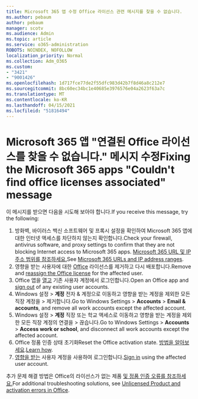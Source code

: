 ```yaml
---
title: Microsoft 365 앱 수정 Office 라이선스 관련 메시지를 찾을 수 없습니다.
ms.author: pebaum
author: pebaum
manager: scotv
ms.audience: Admin
ms.topic: article
ms.service: o365-administration
ROBOTS: NOINDEX, NOFOLLOW
localization_priority: Normal
ms.collection: Adm_O365
ms.custom:
- "3421"
- "9001426"
ms.openlocfilehash: 1d717fce77de2f55dfc983d42b7f8d46a8c212e7
ms.sourcegitcommit: 8bc60ec34bc1e40685e3976576e04a2623f63a7c
ms.translationtype: MT
ms.contentlocale: ko-KR
ms.lasthandoff: 04/15/2021
ms.locfileid: "51816494"
---
```

# <a name="fixing-the-microsoft-365-apps-couldnt-find-office-licenses-associated-message"></a><span data-ttu-id="3c9be-102">Microsoft 365 앱 "연결된 Office 라이선스를 찾을 수 없습니다." 메시지 수정</span><span class="sxs-lookup"><span data-stu-id="3c9be-102">Fixing the Microsoft 365 apps "Couldn't find office licenses associated" message</span></span>

<span data-ttu-id="3c9be-103">이 메시지를 받으면 다음을 시도해 보아야 합니다.</span><span class="sxs-lookup"><span data-stu-id="3c9be-103">If you receive this message, try the following:</span></span>

1. <span data-ttu-id="3c9be-104">방화벽, 바이러스 백신 소프트웨어 및 프록시 설정을 확인하여 Microsoft 365 앱에 대한 인터넷 액세스를 차단하지 않는지 확인합니다.</span><span class="sxs-lookup"><span data-stu-id="3c9be-104">Check your firewall, antivirus software, and proxy settings to confirm that they are not blocking Internet access to Microsoft 365 apps.</span></span> <span data-ttu-id="3c9be-105">[Microsoft 365 URL 및 IP 주소 범위를 참조하세요.](https://docs.microsoft.com/office365/enterprise/urls-and-ip-address-ranges)</span><span class="sxs-lookup"><span data-stu-id="3c9be-105">See [Microsoft 365 URLs and IP address ranges](https://docs.microsoft.com/office365/enterprise/urls-and-ip-address-ranges).</span></span>
2. <span data-ttu-id="3c9be-106">영향을 받는 사용자에 대한 [Office](https://docs.microsoft.com/microsoft-365/admin/manage/assign-licenses-to-users) 라이선스를 제거하고 다시 배포합니다.</span><span class="sxs-lookup"><span data-stu-id="3c9be-106">Remove and [reassign the Office license](https://docs.microsoft.com/microsoft-365/admin/manage/assign-licenses-to-users) for the affected user.</span></span> 
3. <span data-ttu-id="3c9be-107">Office 앱을 [열고](https://support.office.com/article/5a20dc11-47e9-4b6f-945d-478cb6d92071) 기존 사용자 계정에서 로그인합니다.</span><span class="sxs-lookup"><span data-stu-id="3c9be-107">Open an Office app and [sign out](https://support.office.com/article/5a20dc11-47e9-4b6f-945d-478cb6d92071) of any existing user accounts.</span></span>
4. <span data-ttu-id="3c9be-108">Windows 설정 > **계정** 전자 & 계정으로 이동하고 영향을 받는 계정을 제외한 모든 직장 계정을  >  제거합니다.</span><span class="sxs-lookup"><span data-stu-id="3c9be-108">Go to Windows Settings > **Accounts** > **Email & accounts**, and remove all work accounts except the affected account.</span></span>
5. <span data-ttu-id="3c9be-109">Windows 설정 > **계정** 직장 또는 학교 액세스로 이동하고 영향을 받는 계정을 제외한 모든 직장 계정의 연결을  >  끊습니다.</span><span class="sxs-lookup"><span data-stu-id="3c9be-109">Go to Windows Settings > **Accounts** > **Access work or school**, and disconnect all work accounts except the affected account.</span></span>
6. <span data-ttu-id="3c9be-110">Office 정품 인증 상태 초기화</span><span class="sxs-lookup"><span data-stu-id="3c9be-110">Reset the Office activation state.</span></span> <span data-ttu-id="3c9be-111">[방법을 알아보세요](https://docs.microsoft.com/office365/troubleshoot/activation/reset-office-365-proplus-activation-state).</span><span class="sxs-lookup"><span data-stu-id="3c9be-111">[Learn how](https://docs.microsoft.com/office365/troubleshoot/activation/reset-office-365-proplus-activation-state).</span></span>
7. <span data-ttu-id="3c9be-112">[영향을 받는](https://support.office.com/article/628ea040-f265-49de-b986-be09c3ebf8a9) 사용자 계정을 사용하여 로그인합니다.</span><span class="sxs-lookup"><span data-stu-id="3c9be-112">[Sign in](https://support.office.com/article/628ea040-f265-49de-b986-be09c3ebf8a9) using the affected user account.</span></span>

<span data-ttu-id="3c9be-113">추가 문제 해결 방법은 Office의 라이선스가 없는 제품 [및 정품 인증 오류를 참조하세요.](https://support.office.com/Article/0d23d3c0-c19c-4b2f-9845-5344fedc4380)</span><span class="sxs-lookup"><span data-stu-id="3c9be-113">For additional troubleshooting solutions, see [Unlicensed Product and activation errors in Office](https://support.office.com/Article/0d23d3c0-c19c-4b2f-9845-5344fedc4380).</span></span>
